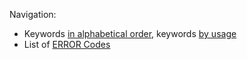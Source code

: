Navigation: 
* Keywords [in alphabetical order](Keyword-Reference-(Alphabetical)), keywords [by usage](Keyword-Reference-(Usage))
* List of [ERROR Codes](ERROR-Codes) 